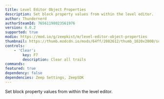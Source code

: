 ```yaml
---
title: Level Editor Object Properties
description: Set block property values from within the level editor.
author: Thundernerd
authorSteamId: 76561198023561976
version: 6.0.2
supported: true
modio: https://mod.io/g/zeepkist/m/level-editor-object-properties
thumbnail: https://thumb.modcdn.io/mods/64ff/2082612/thumb_1020x2000/screenshot2023-06-09085955.png
controls:
    - 'Clear':
        key: F7
        description: Clear all trails
commands:
featured: true
dependency: false
dependencies: Zeep Settings, ZeepSDK
---
```


Set block property values from within the level editor.
